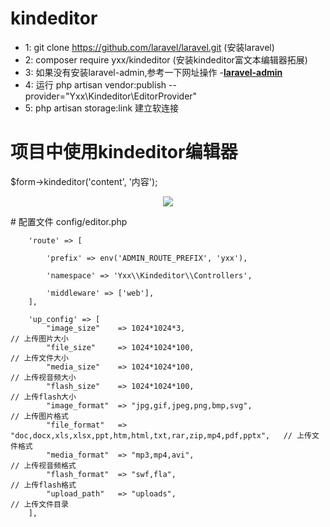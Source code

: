 # kindeditor
- 1: git clone https://github.com/laravel/laravel.git  (安装laravel)
- 2: composer require yxx/kindeditor (安装kindeditor富文本编辑器拓展)
- 3: 如果没有安装laravel-admin,参考一下网址操作 -**[laravel-admin](https://laravel-admin.org/docs/zh/installation)**
- 4: 运行 php artisan vendor:publish --provider="Yxx\Kindeditor\EditorProvider"
- 5: php artisan storage:link  建立软连接

# 项目中使用kindeditor编辑器
  $form->kindeditor('content', '内容');
  <p align="center"><img src="https://www.zkteco.com/en/uploads/image/20190521/946baff44e77c6a54a019ad28ada86f9.jpg"></p>
# 配置文件
config/editor.php



        'route' => [
    
            'prefix' => env('ADMIN_ROUTE_PREFIX', 'yxx'),
    
            'namespace' => 'Yxx\\Kindeditor\\Controllers',
    
            'middleware' => ['web'],
        ],
    
        'up_config' => [
            "image_size"    => 1024*1024*3,                                                 // 上传图片大小
            "file_size"     => 1024*1024*100,                                               // 上传文件大小
            "media_size"    => 1024*1024*100,                                               // 上传视音频大小
            "flash_size"    => 1024*1024*100,                                               // 上传flash大小
            "image_format"  => "jpg,gif,jpeg,png,bmp,svg",                                  // 上传图片格式
            "file_format"   => "doc,docx,xls,xlsx,ppt,htm,html,txt,rar,zip,mp4,pdf,pptx",   // 上传文件格式
            "media_format"  => "mp3,mp4,avi",                                               // 上传视音频格式
            "flash_format"  => "swf,fla",                                                   // 上传flash格式
            "upload_path"   => "uploads",                                                   // 上传文件目录
        ],



